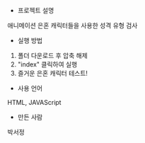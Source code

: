 - 프로젝트 설명

애니메이션 은혼 캐릭터들을 사용한 성격 유형 검사

- 실행 방법

1. 폴더 다운로드 후 압축 해제
2. "index" 클릭하여 실행
3. 즐거운 은혼 캐릭터 테스트!

- 사용 언어

HTML, JAVAScript

- 만든 사람

박서정
